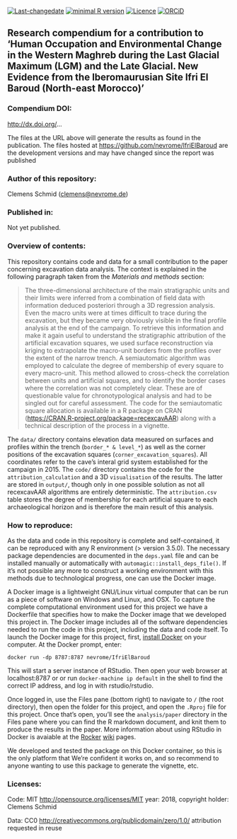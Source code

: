<!-- README.md is generated from README.Rmd. Please edit that file -->

[![Last-changedate](https://img.shields.io/badge/last%20change-2018--12--27-brightgreen.svg)](https://github.com/nevrome/IfriElBaroud/commits/master)
[![minimal R
version](https://img.shields.io/badge/R%3E%3D-3.5.0-brightgreen.svg)](https://cran.r-project.org/)
[![Licence](https://img.shields.io/github/license/mashape/apistatus.svg)](http://choosealicense.com/licenses/mit/)
[![ORCiD](https://img.shields.io/badge/ORCiD-0000--0003--3448--5715-green.svg)](http://orcid.org/0000-0003-3448-5715)

## Research compendium for a contribution to ‘Human Occupation and Environmental Change in the Western Maghreb during the Last Glacial Maximum (LGM) and the Late Glacial. New Evidence from the Iberomaurusian Site Ifri El Baroud (North-east Morocco)’

### Compendium DOI:

<http://dx.doi.org/>…

The files at the URL above will generate the results as found in the
publication. The files hosted at
<https://github.com/nevrome/IfriElBaroud> are the development versions
and may have changed since the report was published

### Author of this repository:

Clemens Schmid (<clemens@nevrome.de>)

### Published in:

Not yet published.

### Overview of contents:

This repository contains code and data for a small contribution to the
paper concerning excavation data analysis. The context is explained in
the following paragraph taken from the *Materials and methods* section:

> The three-dimensional architecture of the main stratigraphic units and
> their limits were inferred from a combination of field data with
> information deduced posteriori through a 3D regression analysis. Even
> the macro units were at times difficult to trace during the
> excavation, but they became very obviously visible in the final
> profile analysis at the end of the campaign. To retrieve this
> information and make it again useful to understand the stratigraphic
> attribution of the artificial excavation squares, we used surface
> reconstruction via kriging to extrapolate the macro-unit borders from
> the profiles over the extent of the narrow trench. A semiautomatic
> algorithm was employed to calculate the degree of membership of every
> square to every macro-unit. This method allowed to cross-check the
> correlation between units and artificial squares, and to identify the
> border cases where the correlation was not completely clear. These are
> of questionable value for chronotypological analysis and had to be
> singled out for careful assessment. The code for the semiautomatic
> square allocation is available in a R package on CRAN
> (<https://CRAN.R-project.org/package=recexcavAAR>) along with a
> technical description of the process in a vignette.

The `data/` directory contains elevation data measured on surfaces and
profiles within the trench (`border_* & level_*`) as well as the corner
positions of the excavation squares (`corner_excavation_squares`). All
coordinates refer to the cave’s interal grid system established for the
campaign in 2015. The `code/` directory contains the code for the
`attribution_calculation` and a 3D `visualisation` of the results. The
latter are stored in `output/`, though only in one possible solution as
not all recexcavAAR algorithms are entirely deterministic. The
`attribution.csv` table stores the degree of membership for each
artificial square to each archaeological horizon and is therefore the
main result of this analysis.

### How to reproduce:

As the data and code in this repository is complete and self-contained,
it can be reproduced with any R environment (\> version 3.5.0). The
necessary package dependencies are documented in the `deps.yaml` file
and can be installed manually or automatically with
`automagic::install_deps_file()`. If it’s not possible any more to
construct a working environment with this methods due to technological
progress, one can use the Docker image.

A Docker image is a lightweight GNU/Linux virtual computer that can be
run as a piece of software on Windows and Linux, and OSX. To capture the
complete computational environment used for this project we have a
Dockerfile that specifies how to make the Docker image that we developed
this project in. The Docker image includes all of the software
dependencies needed to run the code in this project, including the data
and code itself. To launch the Docker image for this project, first,
[install Docker](https://docs.docker.com/installation/) on your
computer. At the Docker prompt, enter:

    docker run -dp 8787:8787 nevrome/IfriElBaroud

This will start a server instance of RStudio. Then open your web browser
at localhost:8787 or or run `docker-machine ip default` in the shell to
find the correct IP address, and log in with rstudio/rstudio.

Once logged in, use the Files pane (bottom right) to navigate to `/`
(the root directory), then open the folder for this project, and open
the `.Rproj` file for this project. Once that’s open, you’ll see the
`analysis/paper` directory in the Files pane where you can find the R
markdown document, and knit them to produce the results in the paper.
More information about using RStudio in Docker is avaiable at the
[Rocker](https://github.com/rocker-org)
[wiki](https://github.com/rocker-org/rocker/wiki/Using-the-RStudio-image)
pages.

We developed and tested the package on this Docker container, so this is
the only platform that We’re confident it works on, and so recommend to
anyone wanting to use this package to generate the vignette, etc.

### Licenses:

Code: MIT <http://opensource.org/licenses/MIT> year: 2018, copyright
holder: Clemens Schmid

Data: CC0 <http://creativecommons.org/publicdomain/zero/1.0/>
attribution requested in reuse
